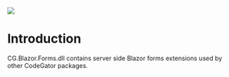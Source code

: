 <img src="~/images/codegator-334x158.png" />

# Introduction

CG.Blazor.Forms.dll contains server side Blazor forms extensions used by other CodeGator packages.






